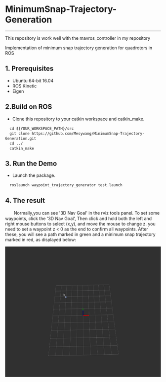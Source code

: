 # MinimumSnap-Trajectory-Generation
---
This repository is work well with the mavros_controller in my repository

Implementation of minimum snap trajectory generation for quadrotors in ROS

## 1. Prerequisites
+ Ubuntu 64-bit 16.04
+ ROS Kinetic
+ Eigen

## 2.Build on ROS
+ Clone this repository to your catkin workspace and catkin_make.
```
  cd ${YOUR_WORKSPACE_PATH}/src
  git clone https://github.com/Mesywang/MinimumSnap-Trajectory-Generation.git
  cd ../
  catkin_make
```
## 3. Run the Demo

+ Launch the package.
```
  roslaunch waypoint_trajectory_generator test.launch  
```

## 4. The result
　　Normally,you can see '3D Nav Goal' in the rviz tools panel. To set some waypoints, click the '3D Nav Goal', Then click and hold both the left and right mouse buttons to select (x,y), and move the mouse to change z. you need to set a waypoint z < 0 as the end to confirm all waypoints. After these, you will see a path marked in green and a minimum snap trajectory marked in red, as displayed below:

<div align=center>
	<img src="./img/minimum snap trajectory.gif" width = "620" height = "420" >
</div>

